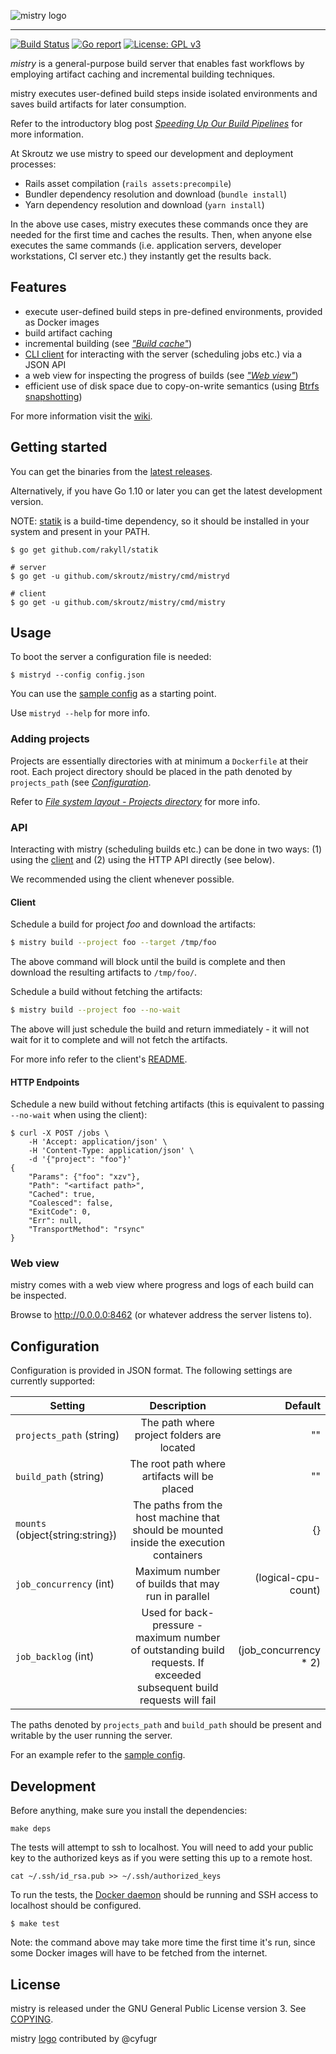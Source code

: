 ![mistry logo](logo.png)

------------------------------------------------------------------------------

[![Build Status](https://api.travis-ci.org/skroutz/mistry.svg?branch=master)](https://travis-ci.org/skroutz/mistry)
[![Go report](https://goreportcard.com/badge/github.com/skroutz/mistry)](https://goreportcard.com/report/github.com/skroutz/mistry)
[![License: GPL v3](https://img.shields.io/badge/License-GPL%20v3-blue.svg)](https://www.gnu.org/licenses/gpl-3.0)

*mistry* is a general-purpose build server that enables fast workflows by
employing artifact caching and incremental building techniques.

mistry executes user-defined build steps inside isolated environments
and saves build artifacts for later consumption.

Refer to the introductory blog post *[Speeding Up Our Build Pipelines](https://engineering.skroutz.gr/blog/speeding-up-build-pipelines-with-mistry/)*
for more information.

At Skroutz we use mistry to speed our development and deployment
processes:

- Rails asset compilation (`rails assets:precompile`)
- Bundler dependency resolution and download (`bundle install`)
- Yarn dependency resolution and download (`yarn install`)

In the above use cases, mistry executes these commands once they are needed for
the first time and caches the results. Then, when anyone else executes the same
commands (i.e.  application servers, developer workstations, CI server etc.)
they instantly get the results back.




Features
------------------------------------------------------------------------------

- execute user-defined build steps in pre-defined environments, provided as Docker images
- build artifact caching
- incremental building (see [*"Build cache"*](https://github.com/skroutz/mistry/wiki/Build-cache))
- [CLI client](cmd/mistry/README.md) for interacting with the server (scheduling jobs etc.)
  via a JSON API
- a web view for inspecting the progress of builds (see [*"Web view"*](#web-view))
- efficient use of disk space due to copy-on-write semantics (using [Btrfs snapshotting](https://en.wikipedia.org/wiki/Btrfs#Subvolumes_and_snapshots))



For more information visit the [wiki](https://github.com/skroutz/mistry/wiki).











Getting started
-------------------------------------------------
You can get the binaries from the
[latest releases](https://github.com/skroutz/mistry/releases).

Alternatively, if you have Go 1.10 or later you can get the
latest development version.

NOTE: [statik](https://github.com/rakyll/statik) is a build-time dependency,
so it should be installed in your system and present in your PATH.

```shell
$ go get github.com/rakyll/statik

# server
$ go get -u github.com/skroutz/mistry/cmd/mistryd

# client
$ go get -u github.com/skroutz/mistry/cmd/mistry
```





Usage
--------------------------------------------------
To boot the server a configuration file is needed:

```shell
$ mistryd --config config.json
```

You can use the [sample config](cmd/mistryd/config.sample.json) as a starting
point.

Use `mistryd --help` for more info.



### Adding projects

Projects are essentially directories with at minimum a `Dockerfile` at their
root. Each project directory should be placed in the path denoted by
`projects_path` (see [*Configuration*](#configuration).

Refer to [*File system layout - Projects directory*](https://github.com/skroutz/mistry/wiki/File-system-layout#projects-directory)
for more info.





### API

Interacting with mistry (scheduling builds etc.) can be done in two ways:
(1) using the [client](cmd/mistry/README.md) and (2)
using the HTTP API directly (see below).

We recommended using the client whenever possible.

#### Client

Schedule a build for project *foo* and download the artifacts:

```sh
$ mistry build --project foo --target /tmp/foo
```

The above command will block until the build is complete and then download the
resulting artifacts to `/tmp/foo/`.

Schedule a build without fetching the artifacts:

```sh
$ mistry build --project foo --no-wait
```

The above will just schedule the build and return immediately - it will not
wait for it to complete and will not fetch the artifacts.

For more info refer to the client's [README](cmd/mistry/README.md).

#### HTTP Endpoints

Schedule a new build without fetching artifacts (this is equivalent to passing
`--no-wait` when using the client):

```shell
$ curl -X POST /jobs \
    -H 'Accept: application/json' \
    -H 'Content-Type: application/json' \
    -d '{"project": "foo"}'
{
    "Params": {"foo": "xzv"},
    "Path": "<artifact path>",
    "Cached": true,
    "Coalesced": false,
    "ExitCode": 0,
    "Err": null,
    "TransportMethod": "rsync"
}
```


### Web view

mistry comes with a web view where progress and logs of each build can be
inspected.

Browse to http://0.0.0.0:8462 (or whatever address the server listens to).









Configuration
-------------------------------------------------
Configuration is provided in JSON format. The following settings are currently
supported:

| Setting        | Description           | Default  |
| ------------- |:-------------:| -----:|
| `projects_path` (string) | The path where project folders are located | "" |
| `build_path` (string) | The root path where artifacts will be placed       |   "" |
| `mounts` (object{string:string}) | The paths from the host machine that should be mounted inside the execution containers     |    {} |
| `job_concurrency` (int) | Maximum number of builds that may run in parallel | (logical-cpu-count) |
| `job_backlog` (int) | Used for back-pressure - maximum number of outstanding build requests. If exceeded subsequent build requests will fail | (job_concurrency * 2) |

The paths denoted by `projects_path` and `build_path` should be
present and writable by the user running the server.

For an example refer to the [sample config](cmd/mistryd/config.sample.json).





Development
---------------------------------------------------

Before anything, make sure you install the dependencies:
```shell
make deps
```

The tests will attempt to ssh to localhost. You will need to add your
public key to the authorized keys as if you were setting this up to a remote
host.

```shell
cat ~/.ssh/id_rsa.pub >> ~/.ssh/authorized_keys
```

To run the tests, the [Docker daemon](https://docs.docker.com/install/) should
be running and SSH access to localhost should be configured.

```shell
$ make test
```

Note: the command above may take more time the first time it's run,
since some Docker images will have to be fetched from the internet.


License
-------------------------------------------------
mistry is released under the GNU General Public License version 3. See [COPYING](COPYING).

mistry [logo](logo.png) contributed by @cyfugr
